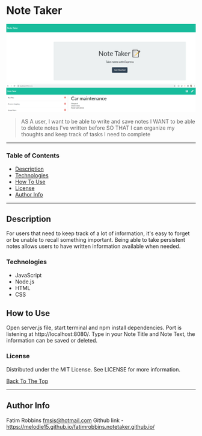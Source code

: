 # Note Taker

<img src="projectscreenshot1.png" alt="project image">
<img src="projectscreenshot2.png" alt="project image">

<br/>

> AS A user, I want to be able to write and save notes
  I WANT to be able to delete notes I've written before
  SO THAT I can organize my thoughts and keep track of tasks I need to complete

---

### Table of Contents

- [Description](#description)
- [Technologies](#technologies)
- [How To Use](#how-to-use)
- [License](#license)
- [Author Info](#author-info)

---

## Description

For users that need to keep track of a lot of information, it's easy to forget or be unable to recall something important. Being able to take persistent notes allows users to have written information available when needed.

### Technologies

- JavaScript
- Node.js
- HTML
- CSS

## How to Use

Open server.js file, start terminal and npm install dependencies. Port is listening at http://localhost:8080/. Type in your Note Title and Note Text, the information can be saved or deleted.

### License

Distributed under the MIT License. See LICENSE for more information.

[Back To The Top](#note-taker)

---

## Author Info

Fatim Robbins
fmsis@hotmail.com
Github link - https://melodie15.github.io/fatimrobbins.notetaker.github.io/
